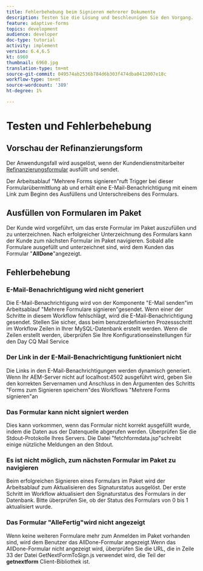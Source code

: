 ```yaml
---
title: Fehlerbehebung beim Signieren mehrerer Dokumente
description: Testen Sie die Lösung und beschleunigen Sie den Vorgang.
feature: adaptive-forms
topics: development
audience: developer
doc-type: tutorial
activity: implement
version: 6.4,6.5
kt: 6960
thumbnail: 6960.jpg
translation-type: tm+mt
source-git-commit: 049574ab2536b784d6b303f474dba0412007e18c
workflow-type: tm+mt
source-wordcount: '389'
ht-degree: 1%

---
```



# Testen und Fehlerbehebung


## Vorschau der Refinanzierungsform

Der Anwendungsfall wird ausgelöst, wenn der Kundendienstmitarbeiter [Refinanzierungsformular](http://localhost:4502/content/dam/formsanddocuments/formsandsigndemo/refinanceform/jcr:content?wcmmode=disabled) ausfüllt und sendet.

Der Arbeitsablauf &quot;Mehrere Forms signieren&quot;ruft Trigger bei dieser Formularübermittlung ab und erhält eine E-Mail-Benachrichtigung mit einem Link zum Beginn des Ausfüllens und Unterschreibens des Formulars.

## Ausfüllen von Formularen im Paket

Der Kunde wird vorgeführt, um das erste Formular im Paket auszufüllen und zu unterzeichnen. Nach erfolgreicher Unterzeichnung des Formulars kann der Kunde zum nächsten Formular im Paket navigieren. Sobald alle Formulare ausgefüllt und unterzeichnet sind, wird dem Kunden das Formular &quot;**AllDone**&quot;angezeigt.

## Fehlerbehebung

### E-Mail-Benachrichtigung wird nicht generiert

Die E-Mail-Benachrichtigung wird von der Komponente &quot;E-Mail senden&quot;im Arbeitsablauf &quot;Mehrere Formulare signieren&quot;gesendet. Wenn einer der Schritte in diesem Workflow fehlschlägt, wird die E-Mail-Benachrichtigung gesendet. Stellen Sie sicher, dass beim benutzerdefinierten Prozessschritt im Workflow Zeilen in Ihrer MySQL-Datenbank erstellt werden. Wenn die Zeilen erstellt werden, überprüfen Sie Ihre Konfigurationseinstellungen für den Day CQ Mail Service

### Der Link in der E-Mail-Benachrichtigung funktioniert nicht

Die Links in den E-Mail-Benachrichtigungen werden dynamisch generiert. Wenn Ihr AEM-Server nicht auf localhost:4502 ausgeführt wird, geben Sie den korrekten Servernamen und Anschluss in den Argumenten des Schritts &quot;Forms zum Signieren speichern&quot;des Workflows &quot;Mehrere Forms signieren&quot;an

### Das Formular kann nicht signiert werden

Dies kann vorkommen, wenn das Formular nicht korrekt ausgefüllt wurde, indem die Daten aus der Datenquelle abgerufen werden. Überprüfen Sie die Stdout-Protokolle Ihres Servers. Die Datei &quot;fetchformdata.jsp&quot;schreibt einige nützliche Meldungen an den Stdout.

### Es ist nicht möglich, zum nächsten Formular im Paket zu navigieren

Beim erfolgreichen Signieren eines Formulars im Paket wird der Arbeitsablauf zum Aktualisieren des Signaturstatus ausgelöst. Der erste Schritt im Workflow aktualisiert den Signaturstatus des Formulars in der Datenbank. Bitte überprüfen Sie, ob der Status des Formulars von 0 bis 1 aktualisiert wurde.

### Das Formular &quot;AlleFertig&quot;wird nicht angezeigt

Wenn keine weiteren Formulare mehr zum Anmelden im Paket vorhanden sind, wird dem Benutzer das AllDone-Formular angezeigt.Wenn das AllDone-Formular nicht angezeigt wird, überprüfen Sie die URL, die in Zeile 33 der Datei GetNextFormToSign.js verwendet wird, die Teil der **getnextform** Client-Bibliothek ist.











